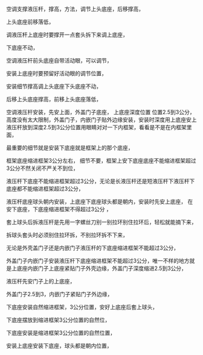 空调支撑液压杆，撑高，方法，调节上头底座，后移撑高，

上头底座前移落低，


调液压杆上底座时要撑开一点套头拆下来调上底座，


下底座不动，


空调液压杆前头底座自带活动眼，可以调节，

安装上底座时要预留好活动眼的调节位置，



安装细节撑高调上头底座下头底座不动，


后移上头底座撑高，前移上头底座落低，





空调液压杆安装，先安上面，外盖门子底座，
上底座深度位置
位置2.5到3公分，高度没有太大限制，外盖门子，内嵌门子贴外边缘安装，安装时深度用上底座安上液压杆放到深度2.5到3公分位置用眼睛对对一下内框架，看看是不是在内框架里面，

最重要的细节就是安装下底座就是框架上的那个底座，

框架底座缩进框架3公分左右，
细节不要，框架上安下底座底座不能缩进框架超过3公分不然关闭不严关不到位，

液压杆下底座不能缩进框架超过3公分，无论是长液压杆还是短液压杆下液压杆下底座都不能缩进框架超过3公分，


液压杆底座球头朝内安装，上底座下底座球头都是朝内，安装时先安上底座，
在安下底座，下底座缩进框架不得超过3公分
，


套上球头后拆液压杆是先用一字螺丝刀别一别拉环别住拉环后，轻松就能摘下来，

拆球头套头时必须别住拉环拆，不别拉环拆不下来，


无论是外壳盖门子还是内嵌门子液压杆的下底座缩进框架不能超过3公分，

外盖门子内嵌门子安装液压杆下底座缩进框架不能超过3公分，唯一不样的地方就是上底座内嵌门子上底座紧贴门子外壳边缘，外盖门子深度缩进2.5到3公分，



液压杆先安门子上的上底座，

外盖门子2.5到3，内嵌门子紧贴门子外边缘，


下底座安装自然缩进框架，3公分位置，安好上底座后套上球头，


下底座摆放到缩进框架3公分位置的自然位，


下底座安装是缩进框架3公分位置的自然位置，



安装上底座安装下底座，球头都是朝内位置，






